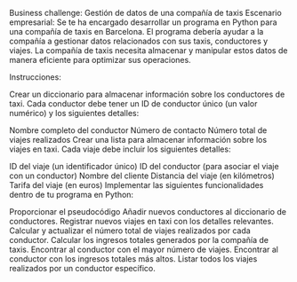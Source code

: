 Business challenge: Gestión de datos de una compañía de taxis
Escenario empresarial: Se te ha encargado desarrollar un programa en Python para una compañía de taxis en Barcelona. El programa debería ayudar a la compañía a gestionar datos relacionados con sus taxis, conductores y viajes. La compañía de taxis necesita almacenar y manipular estos datos de manera eficiente para optimizar sus operaciones.

Instrucciones:

Crear un diccionario para almacenar información sobre los conductores de taxi. Cada conductor debe tener un ID de conductor único (un valor numérico) y los siguientes detalles:

Nombre completo del conductor
Número de contacto
Número total de viajes realizados
Crear una lista para almacenar información sobre los viajes en taxi. Cada viaje debe incluir los siguientes detalles:

ID del viaje (un identificador único)
ID del conductor (para asociar el viaje con un conductor)
Nombre del cliente
Distancia del viaje (en kilómetros)
Tarifa del viaje (en euros)
Implementar las siguientes funcionalidades dentro de tu programa en Python:

Proporcionar el pseudocódigo
Añadir nuevos conductores al diccionario de conductores.
Registrar nuevos viajes en taxi con los detalles relevantes.
Calcular y actualizar el número total de viajes realizados por cada conductor.
Calcular los ingresos totales generados por la compañía de taxis.
Encontrar al conductor con el mayor número de viajes.
Encontrar al conductor con los ingresos totales más altos.
Listar todos los viajes realizados por un conductor específico.
